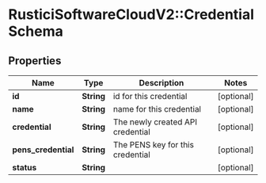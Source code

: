 # RusticiSoftwareCloudV2::CredentialSchema

## Properties
Name | Type | Description | Notes
------------ | ------------- | ------------- | -------------
**id** | **String** | id for this credential | [optional] 
**name** | **String** | name for this credential | [optional] 
**credential** | **String** | The newly created API credential | [optional] 
**pens_credential** | **String** | The PENS key for this credential | [optional] 
**status** | **String** |  | [optional] 


